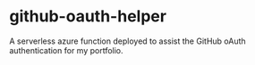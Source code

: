 # github-oauth-helper
A serverless azure function deployed to assist the GitHub oAuth authentication for my portfolio.
